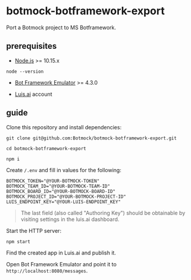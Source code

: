# botmock-botframework-export

Port a Botmock project to MS Botframework.

## prerequisites

- [Node.js](https://nodejs.org/en/) >= 10.15.x

```shell
node --version
```

- [Bot Framework Emulator](https://github.com/Microsoft/BotFramework-Emulator/blob/master/README.md) >= 4.3.0

- [Luis.ai](https://www.luis.ai) account

## guide

Clone this repository and install dependencies:

```shell
git clone git@github.com:Botmock/botmock-botframework-export.git

cd botmock-botframework-export

npm i
```

Create `/.env` and fill in values for the following:

```shell
BOTMOCK_TOKEN="@YOUR-BOTMOCK-TOKEN"
BOTMOCK_TEAM_ID="@YOUR-BOTMOCK-TEAM-ID"
BOTMOCK_BOARD_ID="@YOUR-BOTMOCK-BOARD-ID"
BOTMOCK_PROJECT_ID="@YOUR-BOTMOCK-PROJECT-ID"
LUIS_ENDPOINT_KEY="@YOUR-LUIS-ENDPOINT_KEY"
```

> The last field (also called "Authoring Key") should be obtainable by visiting settings in the luis.ai dashboard.

Start the HTTP server:

```shell
npm start
```

Find the created app in Luis.ai and publish it.

Open Bot Framework Emulator and point it to `http://localhost:8080/messages`.
